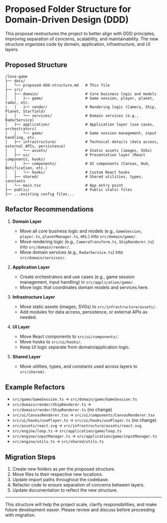 # Proposed Folder Structure for Domain-Driven Design (DDD)

This proposal restructures the project to better align with DDD principles, improving separation of concerns, scalability, and maintainability. The new structure organizes code by domain, application, infrastructure, and UI layers.

## Proposed Structure

```
/lose-game
├── docs/
│   └── proposed-ddd-structure.md   # This file
├── src/
│   ├── domain/                     # Core business logic and models
│   │   ├── game/                   # Game session, player, planet, radar, etc.
│   │   ├── render/                 # Rendering logic (Camera, Ship, Planet, Starfield)
│   │   └── services/               # Domain services (e.g., RadarService)
│   ├── application/                # Application layer (use cases, orchestrators)
│   │   └── game/                   # Game session management, input handling, etc.
│   ├── infrastructure/             # Technical details (data access, external APIs, persistence)
│   │   └── assets/                 # Static assets (images, SVGs)
│   ├── ui/                         # Presentation layer (React components, hooks)
│   │   ├── components/             # UI components (Canvas, Hud, Notification, etc.)
│   │   └── hooks/                  # Custom React hooks
│   ├── shared/                     # Shared utilities, types, constants
│   └── main.tsx                    # App entry point
├── public/                         # Public static files
├── ...existing config files...
```

## Refactor Recommendations

1. **Domain Layer**
   - Move all core business logic and models (e.g., `GameSession`, `player.ts`, `planetManager.ts`, etc.) into `src/domain/game/`.
   - Move rendering logic (e.g., `CameraTransform.ts`, `ShipRenderer.ts`) into `src/domain/render/`.
   - Move domain services (e.g., `RadarService.ts`) into `src/domain/services/`.

2. **Application Layer**
   - Create orchestrators and use cases (e.g., game session management, input handling) in `src/application/game/`.
   - Move logic that coordinates domain models and services here.

3. **Infrastructure Layer**
   - Move static assets (images, SVGs) to `src/infrastructure/assets/`.
   - Add modules for data access, persistence, or external APIs as needed.

4. **UI Layer**
   - Move React components to `src/ui/components/`.
   - Move hooks to `src/ui/hooks/`.
   - Keep UI logic separate from domain/application logic.

5. **Shared Layer**
   - Move utilities, types, and constants used across layers to `src/shared/`.

## Example Refactors

- `src/game/GameSession.ts` → `src/domain/game/GameSession.ts`
- `src/domain/render/ShipRenderer.ts` → `src/domain/render/ShipRenderer.ts` (no change)
- `src/ui/CanvasRenderer.tsx` → `src/ui/components/CanvasRenderer.tsx`
- `src/ui/hooks/usePlayer.ts` → `src/ui/hooks/usePlayer.ts` (no change)
- `src/assets/react.svg` → `src/infrastructure/assets/react.svg`
- `src/engine/loop.ts` → `src/application/game/loop.ts`
- `src/engine/inputManager.ts` → `src/application/game/inputManager.ts`
- `src/engine/utils.ts` → `src/shared/utils.ts`

## Migration Steps

1. Create new folders as per the proposed structure.
2. Move files to their respective new locations.
3. Update import paths throughout the codebase.
4. Refactor code to ensure separation of concerns between layers.
5. Update documentation to reflect the new structure.

---

This structure will help the project scale, clarify responsibilities, and make future development easier. Please review and discuss before proceeding with migration.
